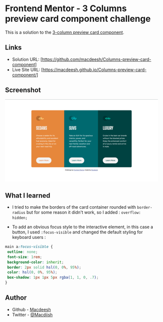 # Frontend Mentor - 3 Columns preview card component challenge

This is a solution to the [3-column preview card component](https://www.frontendmentor.io/challenges/3column-preview-card-component-pH92eAR2-). 

## Links

- Solution URL: [https://github.com/macdeesh/Columns-preview-card-component]
- Live Site URL: [https://macdeesh.github.io/Columns-preview-card-component/]

## Screenshot

![](./ScreenShot.png)


## What I learned

- I tried to make the borders of the card container rounded with ```border-radius``` but for some reason it didn't work, so I added :
  ```overflow: hidden;```


- To add an obvious focus style to the interactive element, in this case a button, I used ```:focus-visible```  and changed the default styling for keyboard users :


 ```css
 main a:focus-visible {
  outline: none;
  font-size: 1rem;
  background-color: inherit;
  border: 2px solid hsl(0, 0%, 95%);
  color: hsl(0, 0%, 95%);
  box-shadow: 1px 1px 5px rgba(1, 1, 0, .7);
 }
   ```
   
## Author

 - Github - [Macdeesh](https://github.com/macdeesh)
 - Twitter - [@Macdiish](https://twitter.com/Macdiish)
